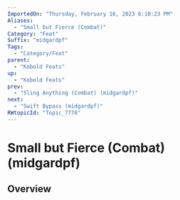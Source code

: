 ```yaml
---
ImportedOn: "Thursday, February 16, 2023 6:10:23 PM"
Aliases:
  - "Small but Fierce (Combat)"
Category: "Feat"
Suffix: "midgardpf"
Tags:
  - "Category/Feat"
parent:
  - "Kobold Feats"
up:
  - "Kobold Feats"
prev:
  - "Sling Anything (Combat) (midgardpf)"
next:
  - "Swift Bypass (midgardpf)"
RWtopicId: "Topic_7778"
---
```

# Small but Fierce (Combat) (midgardpf)
## Overview
